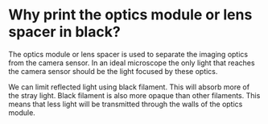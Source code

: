 # Why print the optics module or lens spacer in black?

The optics module or lens spacer is used to separate the imaging optics from the camera sensor. In an ideal microscope the only light that reaches the camera sensor should be the light focused by these optics. 

We can limit reflected light using black filament. This will absorb more of the stray light. Black filament is also more opaque than other filaments. This means that less light will be transmitted through the walls of the optics module.

